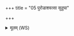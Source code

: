 +++
title = "05 पुरोडाशवत्सा सुदुघा"

+++
<details><summary>मूलम् (WS)</summary>

पुरोडाशवत्सा सुदुघा लोके अस्योप तिष्ठति ।  
सास्मै सर्वान् कामान् दुहे वशा प्रददुषे बहून॥ ५ ॥  
सर्वान् कामान् यमराज्ये वशा प्रददुषे दुहे।  
अथाहुर्नारकं लोकं निरुन्थानस्य याचिताम् ॥ ६ ॥
</details>